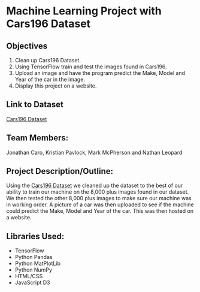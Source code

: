 <H1>Machine Learning Project with Cars196 Dataset</H1>

## Objectives
1. Clean up Cars196 Dataset.
2. Using TensorFlow train and test the images found in Cars196.
3. Upload an image and have the program predict the Make, Model and Year of the car in the image.
4. Display this project on a website.

## Link to Dataset
[Cars196 Dataset](https://www.google.com)


## Team Members:
Jonathan Caro, Kristian Pavlock, Mark McPherson and Nathan Leopard



## Project Description/Outline: 
Using the [Cars196 Dataset](https://ai.stanford.edu/~jkrause/cars/car_dataset.html) we cleaned up the dataset to the best of our ability to train our machine on the 8,000 plus images found in our dataset. We then tested the other 8,000 plus images to make sure our machine was in working order. A picture of a car was then uploaded to see if the machine could predict the Make, Model and Year of the car. This was then hosted on a website.
	
<H2>Libraries Used:</H2>
	<ul>
        <li>TensorFlow</li>
        <li>Python Pandas</li>
        <li>Python MatPlotLib</li>
        <li>Python NumPy</li>
        <li>HTML/CSS</li>
        <li>JavaScript D3</li>
      </ul>
</br>

